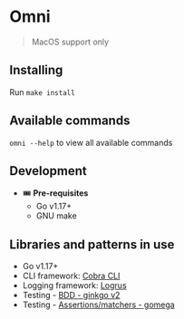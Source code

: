 # Omni

> MacOS support only

## Installing

Run `make install`

## Available commands

`omni --help` to view all available commands

## Development

* 🎟 **Pre-requisites**
  * Go v1.17+
  * GNU make

## Libraries and patterns in use

- Go v1.17+
- CLI framework: [Cobra CLI](https://github.com/spf13/cobra)
- Logging framework: [Logrus](https://github.com/Sirupsen/logrus)
- Testing - [BDD - ginkgo v2](https://github.com/onsi/ginkgo)
- Testing - [Assertions/matchers - gomega](https://github.com/onsi/gomega)